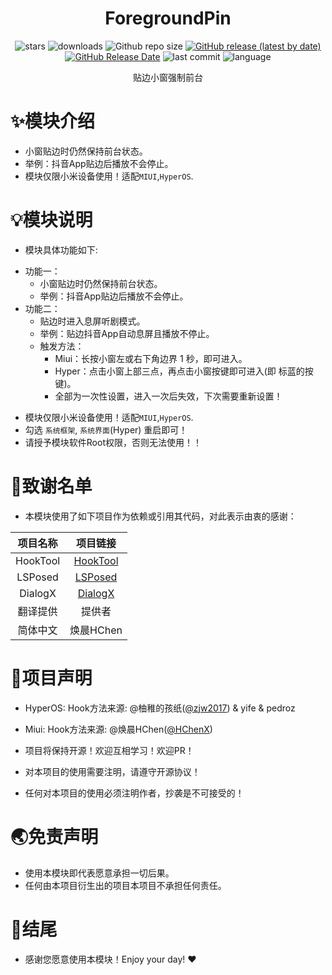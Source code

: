 <div align="center">
<h1>ForegroundPin</h1>

![stars](https://img.shields.io/github/stars/HChenX/ForegroundPin?style=flat)
![downloads](https://img.shields.io/github/downloads/Xposed-Modules-Repo/com.hchen.foregroundpin/total)
![Github repo size](https://img.shields.io/github/repo-size/HChenX/ForegroundPin)
[![GitHub release (latest by date)](https://img.shields.io/github/v/release/HChenX/ForegroundPin)](https://github.com/HChenX/ForegroundPin/releases)
[![GitHub Release Date](https://img.shields.io/github/release-date/HChenX/ForegroundPin)](https://github.com/HChenX/ForegroundPin/releases)
![last commit](https://img.shields.io/github/last-commit/HChenX/ForegroundPin?style=flat)
![language](https://img.shields.io/badge/language-java-purple)

[//]: # (<p><b><a href="README-en.md">English</a> | <a href="README.md">简体中文</a></b></p>)
<p>贴边小窗强制前台</p>
</div>

# ✨模块介绍

- 小窗贴边时仍然保持前台状态。
- 举例：抖音App贴边后播放不会停止。
- 模块仅限小米设备使用！适配`MIUI`,`HyperOS`.

# 💡模块说明

- 模块具体功能如下:

* 功能一：
    * 小窗贴边时仍然保持前台状态。
    * 举例：抖音App贴边后播放不会停止。
* 功能二：
    * 贴边时进入息屏听剧模式。
    * 举例：贴边抖音App自动息屏且播放不停止。
    * 触发方法：
        * Miui：长按小窗左或右下角边界 1 秒，即可进入。
        * Hyper：点击小窗上部三点，再点击小窗按键即可进入(即 标蓝的按键)。
        * 全部为一次性设置，进入一次后失效，下次需要重新设置！

- 模块仅限小米设备使用！适配`MIUI`,`HyperOS`.
- 勾选 `系统框架`, `系统界面`(Hyper) 重启即可！
- 请授予模块软件Root权限，否则无法使用！！

# 🙏致谢名单

- 本模块使用了如下项目作为依赖或引用其代码，对此表示由衷的感谢：

|   项目名称   |                      项目链接                      |
|:--------:|:----------------------------------------------:|
| HookTool | [HookTool](https://github.com/HChenX/HookTool) |
| LSPosed  | [LSPosed](https://github.com/LSPosed/LSPosed)  |
| DialogX  | [DialogX](https://github.com/kongzue/DialogX)  |
|   翻译提供   |                      提供者                       |
|   简体中文   |                    焕晨HChen                     |

# 📢项目声明

- HyperOS: Hook方法来源: @柚稚的孩纸([@zjw2017](https://github.com/zjw2017)) & yife & pedroz
- Miui: Hook方法来源: @焕晨HChen([@HChenX](https://github.com/HChenX))

- 项目将保持开源！欢迎互相学习！欢迎PR！
- 对本项目的使用需要注明，请遵守开源协议！
- 任何对本项目的使用必须注明作者，抄袭是不可接受的！

# 🌏免责声明

- 使用本模块即代表愿意承担一切后果。
- 任何由本项目衍生出的项目本项目不承担任何责任。

# 🎉结尾

- 感谢您愿意使用本模块！Enjoy your day! ♥️

